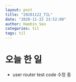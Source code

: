 ```yaml
---
layout: post
title: "20201122_TIL"
date: "2020-11-22 23:52:00"
author: Haebin Seo
categories: til
tags: til
---
```

# 오늘 한 일
- user router test code 수정 중